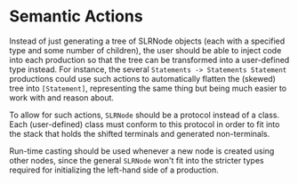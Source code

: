 # Semantic Actions

Instead of just generating a tree of SLRNode objects (each with a specified type and some number of children), the
user should be able to inject code into each production so that the tree can be transformed into a user-defined type
instead. For instance, the several `Statements -> Statements Statement` productions could use such actions to
automatically flatten the (skewed) tree into `[Statement]`, representing the same thing but being much easier to work
with and reason about.

To allow for such actions, `SLRNode` should be a protocol instead of a class. Each (user-defined) class must conform
to this protocol in order to fit into the stack that holds the shifted terminals and generated non-terminals.

Run-time casting should be used whenever a new node is created using other nodes, since the general `SLRNode` won't fit
into the stricter types required for initializing the left-hand side of a production.


